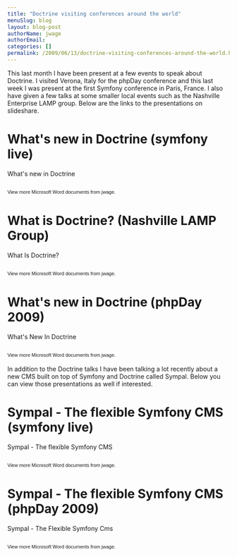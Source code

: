 ```yaml
---
title: "Doctrine visiting conferences around the world"
menuSlug: blog
layout: blog-post
authorName: jwage
authorEmail:
categories: []
permalink: /2009/06/13/doctrine-visiting-conferences-around-the-world.html
---
```

This last month I have been present at a few events to speak about
Doctrine. I visited Verona, Italy for the phpDay conference and this
last week I was present at the first Symfony conference in Paris,
France. I also have given a few talks at some smaller local events such
as the Nashville Enterprise LAMP group. Below are the links to the
presentations on slideshare.

What's new in Doctrine (symfony live)
=====================================

<div style="width:425px;text-align:left" id="__ss_1576175">

What's new in Doctrine

<object style="margin:0px" width="425" height="355">

</object><div style="font-size:11px;font-family:tahoma,arial;height:26px;padding-top:2px;">

View more Microsoft Word documents from jwage.

</div></div>

What is Doctrine? (Nashville LAMP Group)
========================================

<div style="width:425px;text-align:left" id="__ss_1462019">

What Is Doctrine?

<object style="margin:0px" width="425" height="355">

</object><div style="font-size:11px;font-family:tahoma,arial;height:26px;padding-top:2px;">

View more Microsoft Word documents from jwage.

</div></div>

What's new in Doctrine (phpDay 2009)
====================================

<div style="width:425px;text-align:left" id="__ss_1453079">

What's New In Doctrine

<object style="margin:0px" width="425" height="355">

</object><div style="font-size:11px;font-family:tahoma,arial;height:26px;padding-top:2px;">

View more Microsoft Word documents from jwage.

</div></div>

In addition to the Doctrine talks I have been talking a lot recently
about a new CMS built on top of Symfony and Doctrine called Sympal.
Below you can view those presentations as well if interested.

Sympal - The flexible Symfony CMS (symfony live)
================================================

<div style="width:425px;text-align:left" id="__ss_1577300">

Sympal - The flexible Symfony CMS

<object style="margin:0px" width="425" height="355">

</object><div style="font-size:11px;font-family:tahoma,arial;height:26px;padding-top:2px;">

View more Microsoft Word documents from jwage.

</div></div>

Sympal - The flexible Symfony CMS (phpDay 2009)
===============================================

<div style="width:425px;text-align:left" id="__ss_1453080">

Sympal - The Flexible Symfony Cms

<object style="margin:0px" width="425" height="355">

</object><div style="font-size:11px;font-family:tahoma,arial;height:26px;padding-top:2px;">

View more Microsoft Word documents from jwage.

</div></div>


